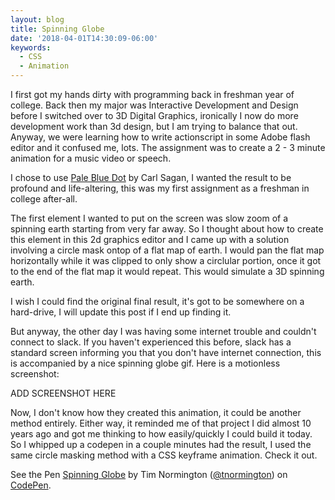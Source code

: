```yaml
---
layout: blog
title: Spinning Globe
date: '2018-04-01T14:30:09-06:00'
keywords:
  - CSS
  - Animation
---
```


I first got my hands dirty with programming back in freshman year of college. Back then my major was Interactive Development and Design before I switched over to 3D Digital Graphics, ironically I now do more development work than 3d design, but I am trying to balance that out. Anyway, we were learning how to write actionscript in some Adobe flash editor and it confused me, lots. The assignment was to create a 2 - 3 minute animation for a music video or speech.

I chose to use [Pale Blue Dot](https://www.youtube.com/watch?v=GO5FwsblpT8) by Carl Sagan, I wanted the result to be profound and life-altering, this was my first assignment as a freshman in college after-all.

The first element I wanted to put on the screen was slow zoom of a spinning earth starting from very far away. So I thought about how to create this element in this 2d graphics editor and I came up with a solution involving a circle mask ontop of a flat map of earth. I would pan the flat map horizontally while it was clipped to only show a circlular portion, once it got to the end of the flat map it would repeat. This would simulate a 3D spinning earth. 

I wish I could find the original final result, it's got to be somewhere on a hard-drive, I will update this post if I end up finding it.

But anyway, the other day I was having some internet trouble and couldn't connect to slack. If you haven't experienced this before, slack has a standard screen informing you that you don't have internet connection, this is accompanied by a nice spinning globe gif. Here is a motionless screenshot:

ADD SCREENSHOT HERE

Now, I don't know how they created this animation, it could be another method entirely. Either way, it reminded me of that project I did almost 10 years ago and got me thinking to how easily/quickly I could build it today. So I whipped up a codepen in a couple minutes had the result, I used the same circle masking method with a CSS keyframe animation. Check it out.

<p data-height="320" data-theme-id="light" data-slug-hash="bvQmYd" data-default-tab="css,result" data-user="tnormington" data-embed-version="2" data-pen-title="Spinning Globe" class="codepen">See the Pen <a href="https://codepen.io/tnormington/pen/bvQmYd/">Spinning Globe</a> by Tim Normington (<a href="https://codepen.io/tnormington">@tnormington</a>) on <a href="https://codepen.io">CodePen</a>.</p>
<script async src="https://static.codepen.io/assets/embed/ei.js"></script>